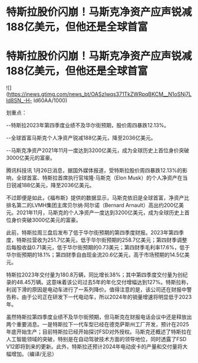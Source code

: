 # 特斯拉股价闪崩！马斯克净资产应声锐减188亿美元，但他还是全球首富

# 特斯拉股价闪崩！马斯克净资产应声锐减188亿美元，但他还是全球首富

![](https://inews.gtimg.com/news_bt/OASzIwqs371TkZWRpqBKCM__N1oSNj7LId8SN_-H-
ld60AA/1000)

划重点：

\--特斯拉2023年第四季度业绩不及华尔街预期，股价周四暴跌12.13%。

\--全球首富马斯克个人净资产锐减188亿美元，降至2036亿美元。

\--马斯克净资产2021年11月一度达到3200亿美元，成为全球历史上首位身价突破3000亿美元的富豪。

腾讯科技讯 1月26日消息，据国外媒体报道，受特斯拉股价周四暴跌12.13%的影响，全球首富、特斯拉首席执行官埃隆·马斯克（Elon
Musk）的个人净资产在当日锐减188亿美元，降至2036亿美元。

不过即便是如此，《福布斯》提供的数据显示，马斯克依旧是全球首富，净资产比排名第二的LVMH集团主席贝尔纳·阿尔诺（Bernard
Arnault）高出约200亿美元。2021年11月，马斯克的个人净资产一度达到3200亿美元，成为全球历史上首位身价突破3000亿美元的富豪。

此前，特斯拉周三盘后发布了低于华尔街预期的第四季度财报。2023年第四季度，特斯拉营收为251.7亿美元，低于华尔街预期的258.7亿美元；第四财季调整后每股收益0.71美元，低于华尔街预期的0.73美元；第四财季毛利率17.6%，低于华尔街预期的18.1%；第四财季自由现金流20.6亿美元，高于市场预期的14.5亿美元。

特斯拉2023年交付量为180.8万辆，同比增长38%；其中第四季度交付量为创纪录的48.45万辆。这意味着该公司过去5年的年化交付增幅达到127%。特斯拉称，利润下滑的原因是电动车进行了一系列降价。值得注意的是，该公司还在财报中警告称，由于公司正在研发下一代电动车，所以2024年的销量增速将明显低于2023年。

虽然特斯拉第四季度业绩不及华尔街预期，但马斯克在财报电话会议中还是释放出两个重要消息。一是特斯拉下一代车型已经在德克萨斯州工厂开发，预计在2025年底开始生产；目前特斯拉已经开始探讨FSD对外授权。马斯克还概述了特斯拉在人工智能领域的突破，特别是在自动驾驶技术方面的领导地位，同时透露了FSD
V12即将到来的更新。此外，特斯拉还预计2024年电动皮卡的产量和交付量将大幅增加。（编译/无忌）

